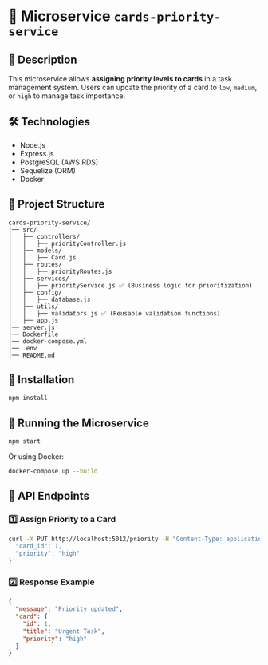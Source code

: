 # 🚀 Microservice `cards-priority-service`

## 📌 Description
This microservice allows **assigning priority levels to cards** in a task management system.
Users can update the priority of a card to `low`, `medium`, or `high` to manage task importance.

## 🛠️ Technologies
- Node.js
- Express.js
- PostgreSQL (AWS RDS)
- Sequelize (ORM)
- Docker

## 📂 Project Structure
```
cards-priority-service/
│── src/
│   ├── controllers/
│   │   ├── priorityController.js
│   ├── models/
│   │   ├── Card.js
│   ├── routes/
│   │   ├── priorityRoutes.js
│   ├── services/
│   │   ├── priorityService.js ✅ (Business logic for prioritization)
│   ├── config/
│   │   ├── database.js
│   ├── utils/
│   │   ├── validators.js ✅ (Reusable validation functions)
│   ├── app.js
│── server.js
│── Dockerfile
│── docker-compose.yml
│── .env
│── README.md
```

## 🔧 Installation
```sh
npm install
```

## 🚀 Running the Microservice
```sh
npm start
```
Or using Docker:
```sh
docker-compose up --build
```

## 🔗 API Endpoints
### **1️⃣ Assign Priority to a Card**
```sh
curl -X PUT http://localhost:5012/priority -H "Content-Type: application/json" -d '{
  "card_id": 1,
  "priority": "high"
}'
```

### **2️⃣ Response Example**
```json
{
  "message": "Priority updated",
  "card": {
    "id": 1,
    "title": "Urgent Task",
    "priority": "high"
  }
}
```

